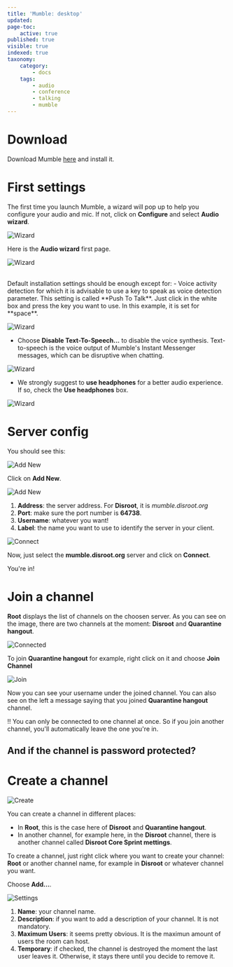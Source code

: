 ```yaml
---
title: 'Mumble: desktop'
updated:
page-toc:
    active: true
published: true
visible: true
indexed: true
taxonomy:
    category:
        - docs
    tags:
        - audio
        - conference
        - talking
        - mumble
---
```


# Download

Download Mumble [here](https://www.mumble.info/downloads/) and install it.

# First settings
The first time you launch Mumble, a wizard will pop up to help you configure your audio and mic. If not, click on **Configure** and select **Audio wizard**.

![Wizard](en/wizard2.png)

Here is the **Audio wizard** first page.

![Wizard](en/wizard.png)

<br>
Default installation settings should be enough except for:
- Voice activity detection for which it is advisable to use a key to speak as voice detection parameter. This setting is called **Push To Talk**. Just click in the white box and press the key you want to use. In this example, it is set for **space**.

![Wizard](en/push_to_talk.png)

- Choose **Disable Text-To-Speech...** to disable the voice synthesis. Text-to-speech is the voice output of Mumble's Instant Messenger messages, which can be disruptive when chatting.

![Wizard](en/notification.png)

- We strongly suggest to **use headphones** for a better audio experience. If so, check the **Use headphones** box.

![Wizard](en/headphones.png)

# Server config
You should see this:

![Add New](en/add_new.png)

Click on **Add New**.

![Add New](en/add_config.png)

1. **Address**: the server address. For **Disroot**, it is *mumble.disroot.org*
2. **Port**: make sure the port number is **64738**.
3. **Username**: whatever you want!
4. **Label**: the name you want to use to identify the server in your client.

![Connect](en/connect.png)

Now, just select the **mumble.disroot.org** server and click on **Connect**.

You're in!

# Join a channel
**Root** displays the list of channels on the choosen server. As you can see on the image, there are two channels at the moment: **Disroot** and **Quarantine hangout**.

![Connected](en/connected.png)

To join **Quarantine hangout** for example, right click on it and choose **Join Channel**

![Join](en/join.png)

Now you can see your username under the joined channel. You can also see on the left a message saying that you joined **Quarantine hangout** channel.

!! You can only be connected to one channel at once. So if you join another channel, you'll automatically leave the one you're in.


## And if the channel is password protected?

# Create a channel
![Create](en/create.png)

You can create a channel in different places:
- In **Root**, this is the case here of  **Disroot** and **Quarantine hangout**.
- In another channel, for example here, in the **Disroot** channel, there is another channel called **Disroot Core Sprint mettings**.

To create a channel, just right click where you want to create your channel: **Root** or another channel name, for example in **Disroot** or whatever channel you want.

Choose **Add...**.

![Settings](en/create_settings.png)

1. **Name**: your channel name.
2. **Description**: if you want to add a description of your channel. It is not mandatory.
3. **Maximum Users**: it seems pretty obvious. It is the maximun amount of users the room can host.
4. **Temporary**: if checked, the channel is destroyed the moment the last user leaves it. Otherwise, it stays there until you decide to remove it.
